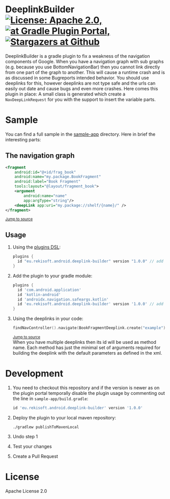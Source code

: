 # DeeplinkBuilder [![License: Apache 2.0,][license-img]][license-url] [![at Gradle Plugin Portal,][gradle-img]](gradle-url) [![Stargazers at Github][star-img]][star-url]

DeeplinkBuilder is a gradle plugin to fix a weakness of the navigation components of Google. When
you have a navigation graph with sub graphs (e.g. because you use BottomNavigationBar) then you
cannot link directly from one part of the graph to another. This will cause a runtime crash and is
as discussed in some Bugreports intended behavior. You should use deeplinks for this, however
deeplinks are not type safe and the urls can easily out date and cause bugs and even more crashes.
Here comes this plugin in place: A small class is generated which create a `NavDeepLinkRequest` for
you with the support to insert the variable parts.

# Sample

You can find a full sample in the [sample-app](./sample-app) directory. Here in brief the
interesting parts:

## The navigation graph
```xml
<fragment
    android:id="@+id/frag_book"
    android:name="my.package.BookFragment"
    android:label="Book Fragment"
    tools:layout="@layout/fragment_book">
    <argument
        android:name="name"
        app:argType="string"/>
    <deepLink app:uri="my.package://shelf/{name}/" />
</fragment>
```
<sup>[Jump to source](./sample-app/src/main/res/navigation/sample.xml#L53-L62)</sup>

## Usage

1. Using the [plugins DSL](https://docs.gradle.org/current/userguide/plugins.html#sec:plugins_block):

    ```groovy
    plugins {
      id "eu.rekisoft.android.deeplink-builder" version "1.0.0" // add this line
    }
    ```

2. Add the plugin to your gradle module:

    ```groovy
    plugins {
      id 'com.android.application'
      id 'kotlin-android'
      id 'androidx.navigation.safeargs.kotlin'
      id 'eu.rekisoft.android.deeplink-builder' version '1.0.0' // add this line
    }
    ```

3. Using the deeplinks in your code:

    ```kotlin
    findNavController().navigate(BookFragmentDeeplink.create("example"))
    ```
    <sup>[Jump to source](./sample-app/src/main/java/eu/rekisoft/android/deeplink/HomeFragment.kt#L22)</sup>  
    When you have multiple deeplinks then its id will be used as method name. Each method has just the
    minimal set of arguments required for building the deeplink with the default parameters as defined
    in the xml.

# Development

1. You need to checkout this repository and if the version is newer as on the plugin portal temporally
   disable the plugin usage by commenting out the line in `sample-app/build.gradle`:

    ```groovy
    id 'eu.rekisoft.android.deeplink-builder' version '1.0.0'
    ```

2. Deploy the plugin to your local maven repository:

    ```shell
    ./gradlew publishToMavenLocal
    ```
    
3. Undo step 1
4. Test your changes
5. Create a Pull Request

# License

Apache License 2.0

[license-img]: https://img.shields.io/github/license/rekire/DeeplinkBuilder
[license-url]: ./LICENSE
[gradle-img]: https://img.shields.io/gradle-plugin-portal/v/eu.rekisoft.android.deeplink-builder
[gradle-url]: https://plugins.gradle.org/plugin/eu.rekisoft.android.deeplink-builder
[star-img]: https://img.shields.io/github/stars/rekire/DeeplinkBuilder.svg?style=social&label=Star&maxAge=3600
[star-url]: https://github.com/rekire/DeeplinkBuilder/stargazers
